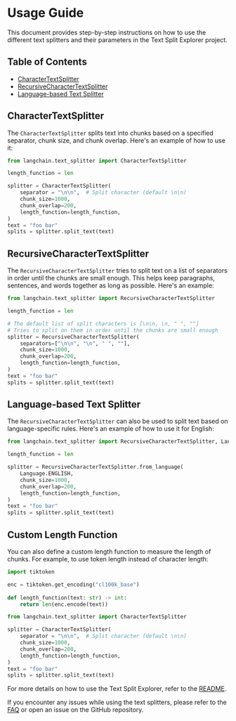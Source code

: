 # Usage Guide

This document provides step-by-step instructions on how to use the different text splitters and their parameters in the Text Split Explorer project.

## Table of Contents

- [CharacterTextSplitter](#charactertextsplitter)
- [RecursiveCharacterTextSplitter](#recursivecharactertextsplitter)
- [Language-based Text Splitter](#language-based-text-splitter)

## CharacterTextSplitter

The `CharacterTextSplitter` splits text into chunks based on a specified separator, chunk size, and chunk overlap. Here's an example of how to use it:

```python
from langchain.text_splitter import CharacterTextSplitter

length_function = len

splitter = CharacterTextSplitter(
    separator = "\n\n",  # Split character (default \n\n)
    chunk_size=1000,
    chunk_overlap=200,
    length_function=length_function,
)
text = "foo bar"
splits = splitter.split_text(text)
```

## RecursiveCharacterTextSplitter

The `RecursiveCharacterTextSplitter` tries to split text on a list of separators in order until the chunks are small enough. This helps keep paragraphs, sentences, and words together as long as possible. Here's an example:

```python
from langchain.text_splitter import RecursiveCharacterTextSplitter

length_function = len

# The default list of split characters is [\n\n, \n, " ", ""]
# Tries to split on them in order until the chunks are small enough
splitter = RecursiveCharacterTextSplitter(
    separators=["\n\n", "\n", " ", ""],
    chunk_size=1000, 
    chunk_overlap=200,
    length_function=length_function,
)
text = "foo bar"
splits = splitter.split_text(text)
```

## Language-based Text Splitter

The `RecursiveCharacterTextSplitter` can also be used to split text based on language-specific rules. Here's an example of how to use it for English:

```python
from langchain.text_splitter import RecursiveCharacterTextSplitter, Language

length_function = len

splitter = RecursiveCharacterTextSplitter.from_language(
    Language.ENGLISH,
    chunk_size=1000, 
    chunk_overlap=200,
    length_function=length_function,
)
text = "foo bar"
splits = splitter.split_text(text)
```

## Custom Length Function

You can also define a custom length function to measure the length of chunks. For example, to use token length instead of character length:

```python
import tiktoken

enc = tiktoken.get_encoding("cl100k_base")
    
def length_function(text: str) -> int:
    return len(enc.encode(text))

from langchain.text_splitter import CharacterTextSplitter

splitter = CharacterTextSplitter(
    separator = "\n\n",  # Split character (default \n\n)
    chunk_size=1000,
    chunk_overlap=200,
    length_function=length_function,
)
text = "foo bar"
splits = splitter.split_text(text)
```

For more details on how to use the Text Split Explorer, refer to the [README](../README.md).

If you encounter any issues while using the text splitters, please refer to the [FAQ](faq.md) or open an issue on the GitHub repository.

